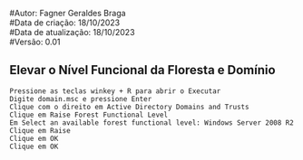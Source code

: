 #Autor: Fagner Geraldes Braga  
#Data de criação: 18/10/2023    
#Data de atualização: 18/10/2023  
#Versão: 0.01  

## Elevar o Nível Funcional da Floresta e Domínio
```
Pressione as teclas winkey + R para abrir o Executar
Digite domain.msc e pressione Enter
Clique com o direito em Active Directory Domains and Trusts
Clique em Raise Forest Functional Level
Em Select an available forest functional level: Windows Server 2008 R2
Clique em Raise
Clique em OK
Clique em OK
``` 